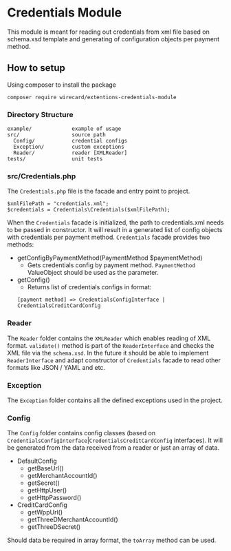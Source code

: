 # Credentials Module

This module is meant for reading out credentials from xml file based on schema.xsd template and generating of configuration
objects per payment method.

## How to setup

Using composer to install the package
````
composer require wirecard/extentions-credentials-module
````

### Directory Structure

```
example/             example of usage
src/                 source path
  Config/            credential configs
  Exception/         custom exceptions
  Reader/            reader [XMLReader]
tests/               unit tests
```

### src/Credentials.php

The ```Credentials.php``` file is the facade and entry point to project.

````
$xmlFilePath = "credentials.xml";
$credentials = Credentials\Credentials($xmlFilePath);
````

When the ````Credentials```` facade is initialized, the path to
credentials.xml needs to be passed in constructor.
It will result in a generated list of config objects with credentials per payment
method.
````Credentials```` facade provides two methods:
- getConfigByPaymentMethod(PaymentMethod $paymentMethod)
  - Gets credentials config by payment method.
  `````PaymentMethod````` ValueObject
    should be used as the parameter.
- getConfig()
  - Returns list of credentials configs in format:
   ````
  [payment method] => CredentialsConfigInterface | CredentialsCreditCardConfig
  ````

### Reader

The ````Reader```` folder contains the ```XMLReader``` which enables reading of XML format.
````validate()```` method is part of the ````ReaderInterface```` and checks the XML file via the ````schema.xsd````.
In the future it should be able to implement ````ReaderInterface```` and adapt constructor
of ````Credentials```` facade to read other formats like JSON / YAML and etc.

### Exception

The ````Exception```` folder contains all the defined exceptions used in the project.

### Config

The ````Config```` folder contains config classes
(based on ````CredentialsConfigInterface````|````CredentialsCreditCardConfig```` interfaces).
It will be generated from the data received from a reader or just an array of data.

* DefaultConfig
  * getBaseUrl()
  * getMerchantAccountId()
  * getSecret()
  * getHttpUser()
  * getHttpPassword()
* CreditCardConfig
  * getWppUrl()
  * getThreeDMerchantAccountId()
  * getThreeDSecret()

Should data be required in array format, the ````toArray```` method can be used.
